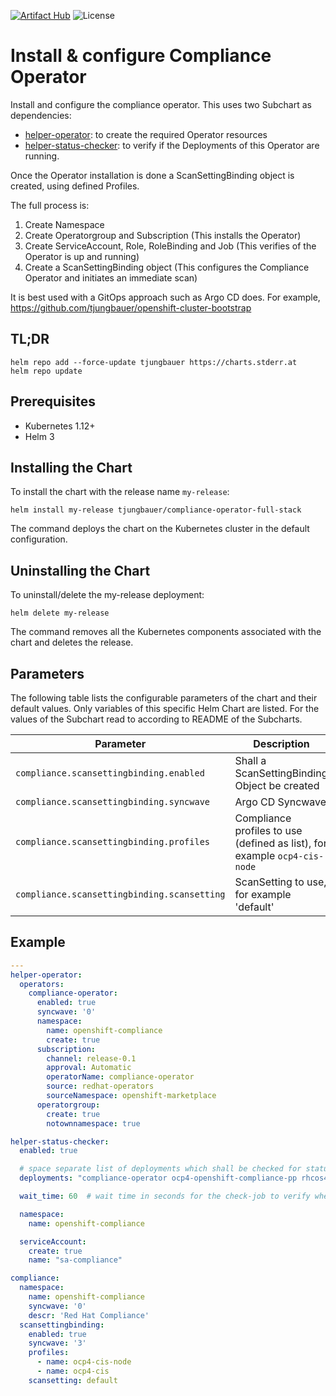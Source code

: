 [![Artifact Hub](https://img.shields.io/endpoint?url=https://artifacthub.io/badge/repository/openshift-bootstraps)](https://artifacthub.io/packages/search?repo=openshift-bootstraps)
![License](https://img.shields.io/badge/License-Apache_2.0-blue.svg)

# Install & configure Compliance Operator

Install and configure the compliance operator. This uses two Subchart as dependencies:

* [helper-operator](https://github.com/tjungbauer/helm-charts/tree/main/charts/helper-operator): to create the required Operator resources
* [helper-status-checker](https://github.com/tjungbauer/helm-charts/tree/main/charts/helper-operator): to verify if the Deployments of this Operator are running. 

Once the Operator installation is done a ScanSettingBinding object is created, using defined Profiles.

The full process is: 

1. Create Namespace
2. Create Operatorgroup and Subscription (This installs the Operator)
3. Create ServiceAccount, Role, RoleBinding and Job (This verifies of the Operator is up and running)
4. Create a ScanSettingBinding object (This configures the Compliance Operator and initiates an immediate scan)

It is best used with a GitOps approach such as Argo CD does. For example, https://github.com/tjungbauer/openshift-cluster-bootstrap

## TL;DR 

```console
helm repo add --force-update tjungbauer https://charts.stderr.at
helm repo update
```

## Prerequisites

* Kubernetes 1.12+
* Helm 3

## Installing the Chart

To install the chart with the release name `my-release`:

```console
helm install my-release tjungbauer/compliance-operator-full-stack
```

The command deploys the chart on the Kubernetes cluster in the default configuration.

## Uninstalling the Chart

To uninstall/delete the my-release deployment:

```console
helm delete my-release
```

The command removes all the Kubernetes components associated with the chart and deletes the release.

## Parameters
The following table lists the configurable parameters of the chart and their default values. Only variables of this specific Helm Chart are listed. For the values of the Subchart read to according to README of the Subcharts. 

| Parameter                                 | Description                                   | Default                                                 |
|-------------------------------------------|-----------------------------------------------|---------------------------------------------------------|
| `compliance.scansettingbinding.enabled` | Shall a ScanSettingBinding Object be created | `false` |
| `compliance.scansettingbinding.syncwave` | Argo CD Syncwave | `0` |
| `compliance.scansettingbinding.profiles` | Compliance profiles to use (defined as list), for example `ocp4-cis-node` | `` |
| `compliance.scansettingbinding.scansetting` | ScanSetting to use, for example 'default' | `` |

## Example

```yaml
---
helper-operator:
  operators:
    compliance-operator:
      enabled: true
      syncwave: '0'
      namespace:
        name: openshift-compliance
        create: true
      subscription:
        channel: release-0.1
        approval: Automatic
        operatorName: compliance-operator
        source: redhat-operators
        sourceNamespace: openshift-marketplace
      operatorgroup:
        create: true
        notownnamespace: true

helper-status-checker:
  enabled: true

  # space separate list of deployments which shall be checked for status
  deployments: "compliance-operator ocp4-openshift-compliance-pp rhcos4-openshift-compliance-pp"

  wait_time: 60  # wait time in seconds for the check-job to verify when the deployments should be ready

  namespace:
    name: openshift-compliance

  serviceAccount:
    create: true
    name: "sa-compliance"

compliance:
  namespace:
    name: openshift-compliance
    syncwave: '0'
    descr: 'Red Hat Compliance'
  scansettingbinding:
    enabled: true
    syncwave: '3'
    profiles:
      - name: ocp4-cis-node
      - name: ocp4-cis
    scansetting: default
```
